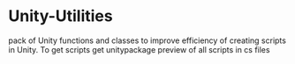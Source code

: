 # Unity-Utilities
pack of Unity functions and classes to improve efficiency of creating scripts in Unity.
To get scripts get unitypackage
preview of all scripts in cs files
